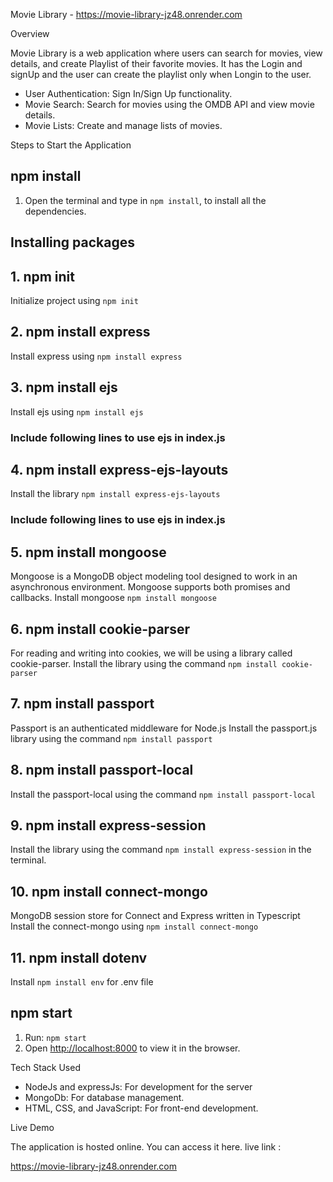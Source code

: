 Movie Library - https://movie-library-jz48.onrender.com

Overview

Movie Library is a web application where users can search for movies, view details, and create Playlist of their favorite movies. It has the Login and signUp and the user can create the playlist only when Longin to the user.

* User Authentication: Sign In/Sign Up functionality.
* Movie Search: Search for movies using the OMDB API and view movie details.
* Movie Lists: Create and manage lists of movies.

Steps to Start the Application

## npm install
1. Open the terminal and type in `npm install`, to install all the dependencies.

## Installing packages
## 1. npm init
Initialize project using `npm init`

## 2. npm install express
Install express using `npm install express`

## 3. npm install ejs
Install ejs using `npm install ejs`
### Include following lines to use ejs in index.js


## 4. npm install express-ejs-layouts
Install the library `npm install express-ejs-layouts`
### Include following lines to use ejs in index.js


## 5. npm install mongoose
Mongoose is a MongoDB object modeling tool designed to work in an asynchronous environment. Mongoose supports both promises and callbacks.
Install mongoose `npm install mongoose`

## 6. npm install cookie-parser
For reading and writing into cookies, we will be using a library called cookie-parser.
Install the library using the command `npm install cookie-parser`

## 7. npm install passport
Passport is an authenticated middleware for Node.js
Install the passport.js library using the command `npm install passport`

## 8. npm install passport-local
Install the passport-local using the command `npm install passport-local`

## 9. npm install express-session
Install the library using the command `npm install express-session` in the terminal.

## 10. npm install connect-mongo
MongoDB session store for Connect and Express written in Typescript
Install the connect-mongo using `npm install connect-mongo`

## 11. npm install dotenv
Install `npm install env` for .env file

## npm start
1. Run: `npm start`
2. Open [http://localhost:8000](http://localhost:8000) to view it in the browser.


Tech Stack Used

* NodeJs and expressJs: For development for the server
* MongoDb: For database management.
* HTML, CSS, and JavaScript: For front-end development.

Live Demo

The application is hosted online. You can access it here.
live link :

   https://movie-library-jz48.onrender.com

